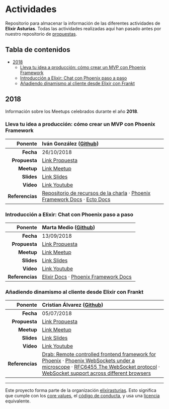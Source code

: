 # Actividades

Repositorio para almacenar la información de las diferentes actividades de **Elixir Asturias**.
Todas las actividades realizadas aquí han pasado antes por nuestro repositorio de [propuestas](https://github.com/elixirasturias/propuestas).

## Tabla de contenidos

- [2018](#2018)
  * [Lleva tu idea a producción: cómo crear un MVP con Phoenix Framework](#lleva-tu-idea-a-producción-cómo-crear-un-mvp-con-phoenix-framework)
  * [Introducción a Elixir: Chat con Phoenix paso a paso](#introducción-a-elixir-chat-con-phoenix-paso-a-paso)
  * [Añadiendo dinamismo al cliente desde Elixir con Frankt](#añadiendo-dinamismo-al-cliente-desde-elixir-con-frankt)

## 2018

Información sobre los Meetups celebrados durante el año **2018**.

### Lleva tu idea a producción: cómo crear un MVP con Phoenix Framework

| **Ponente** | Iván González ([Github](https://github.com/dreamingechoes)) |
|---:|:---|
| **Fecha** | 26/10/2018 |
| **Propuesta** | [Link Propuesta](https://github.com/elixirasturias/propuestas/issues/2) |
| **Meetup** | [Link Meetup](https://www.meetup.com/es-ES/Elixir-Asturias/events/255555094/) |
| **Slides** | [Link Slides](https://github.com/elixirasturias/actividades/raw/master/files/slides/2018/october/Create.an.mvp.with.phoenix.framework.pdf) |
| **Vídeo** | [Link Youtube](#) |
| **Referencias** | [Repositorio de recursos de la charla](https://github.com/dreamingechoes/create-an-mvp-with-phoenix-framework) · [Phoenix Framework Docs](https://hexdocs.pm/phoenix/Phoenix.html) · [Ecto Docs](https://hexdocs.pm/ecto/Ecto.html) |

### Introducción a Elixir: Chat con Phoenix paso a paso

| **Ponente** | Marta Medio ([Github](https://github.com/martamedio)) |
|---:|:---|
| **Fecha** | 13/09/2018 |
| **Propuesta** | [Link Propuesta](https://github.com/elixirasturias/propuestas/issues/3) |
| **Meetup** | [Link Meetup](https://www.meetup.com/Elixir-Asturias/events/254005415/) |
| **Slides** | [Link Slides](#) |
| **Vídeo** | [Link Youtube](#) |
| **Referencias** | [Elixir Docs](https://elixir-lang.org/docs.html) · [Phoenix Framework Docs](https://hexdocs.pm/phoenix/Phoenix.html) |

### Añadiendo dinamismo al cliente desde Elixir con Frankt

| **Ponente** | Cristian Álvarez ([Github](https://github.com/belaustegui)) |
|---:|:---|
| **Fecha** | 05/07/2018 |
| **Propuesta** | [Link Propuesta](https://github.com/elixirasturias/propuestas/issues/1) |
| **Meetup** | [Link Meetup](https://www.meetup.com/Elixir-Asturias/events/252160802/) |
| **Slides** | [Link Slides](https://github.com/elixirasturias/actividades/raw/master/files/slides/2018/july/Dinamizando.el.cliente.con.Frankt.pdf) |
| **Vídeo** | [Link Youtube](https://www.youtube.com/watch?v=MwjKJjqOVKM) |
| **Referencias** | [Drab: Remote controlled frontend framework for Phoenix](https://github.com/grych/drab) · [Phoenix WebSockets under a microscope](https://zorbash.com/post/phoenix-websockets-under-a-microscope/) · [RFC6455 The WebSocket protocol](https://tools.ietf.org/html/rfc6455) · [WebSocket support across different browsers](https://caniuse.com/#feat=websockets) |

----------------------------

Este proyecto forma parte de la organización [elixirasturias](https://github.com/elixirasturias).
Esto significa que cumple con los [core values](https://github.com/elixirasturias/base/blob/master/files/VALUES.md), el [código de conducta](https://github.com/elixirasturias/base/blob/master/files/CODE_OF_CONDUCT.md), y usa una [licencia](https://github.com/elixirasturias/base/blob/master/files/LICENSE) equivalente.
